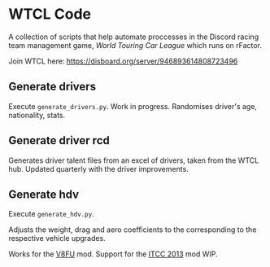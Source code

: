 # WTCL Code

A collection of scripts that help automate proccesses in the Discord racing team management game, _World Touring Car League_ which runs on rFactor.

Join WTCL here:
https://disboard.org/server/946893614808723496


## Generate drivers

Execute `generate_drivers.py`. Work in progress. Randomises driver's age, nationality, stats.

## Generate driver rcd

Generates driver talent files from an excel of drivers, taken from the WTCL hub. Updated quarterly with the driver improvements.

## Generate hdv

Execute `generate_hdv.py`. 

Adjusts the weight, drag and aero coefficients to the corresponding to the respective vehicle upgrades.

Works for the [V8FU](https://www.racedepartment.com/downloads/v8factor-unleashed-part-one.49297/) mod. Support for the [ITCC 2013](https://www.rfactorcentral.com/detail.cfm?ID=ITCC%202013) mod WIP. 